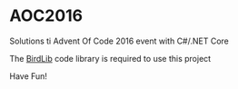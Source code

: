 # AOC2016
Solutions ti Advent Of Code 2016 event with C#/.NET Core

The [BirdLib](https://github.com/internetbird/birdlib) code library is required to use this project

Have Fun!
